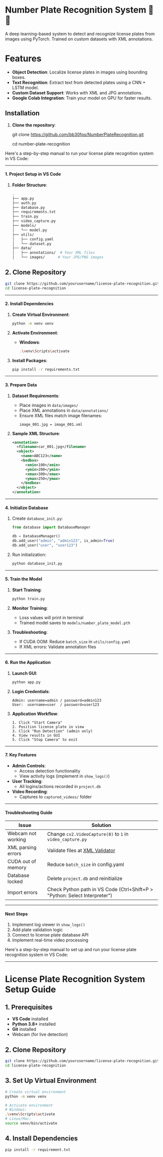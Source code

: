 # Number Plate Recognition System 🚗📄

A deep learning-based system to detect and recognize license plates from images using PyTorch. Trained on custom datasets with XML annotations.

# Features
- **Object Detection**: Localize license plates in images using bounding boxes.
- **Text Recognition**: Extract text from detected plates using a CNN + LSTM model.
- **Custom Dataset Support**: Works with XML and JPG annotations.
- **Google Colab Integration**: Train your model on GPU for faster results.

## Installation
1. **Clone the repository**:
   
   git clone https://github.com/bb30fps/NumberPlateRecognition.git
   
   cd number-plate-recognition


Here's a step-by-step manual to run your license plate recognition system in VS Code:

---

#### **1. Project Setup in VS Code**
1. **Folder Structure**:
   ```bash
   .
   ├── app.py
   ├── auth.py
   ├── database.py
   ├── requirements.txt
   ├── train.py
   ├── video_capture.py
   ├── models/
   │   └── model.py
   ├── utils/
   │   ├── config.yaml
   │   └── dataset.py
   ├── data/
   │   ├── annotations/  # Your XML files
   │   └── images/      # Your JPG/PNG images
   ```

## 2. Clone Repository
```bash
git clone https://github.com/yourusername/license-plate-recognition.git
cd license-plate-recognition
```

---

#### **2. Install Dependencies**
1. **Create Virtual Environment**:
   ```bash
   python -m venv venv
   ```

2. **Activate Environment**:
   - **Windows**:
     ```bash
     .\venv\Scripts\activate
     ```


3. **Install Packages**:
   ```bash
   pip install -r requirements.txt
   ```

---

#### **3. Prepare Data**
1. **Dataset Requirements**:
   - Place images in `data/images/`
   - Place XML annotations in `data/annotations/`
   - Ensure XML files match image filenames:
     ```
     image_001.jpg ↔ image_001.xml
     ```

2. **Sample XML Structure**:
   ```xml
   <annotation>
     <filename>car_001.jpg</filename>
     <object>
       <name>ABC123</name>
       <bndbox>
         <xmin>100</xmin>
         <ymin>200</ymin>
         <xmax>300</xmax>
         <ymax>250</ymax>
       </bndbox>
     </object>
   </annotation>
   ```

---

#### **4. Initialize Database**
1. Create `database_init.py`:
   ```python
   from database import DatabaseManager

   db = DatabaseManager()
   db.add_user("admin", "admin123", is_admin=True)
   db.add_user("user", "user123")
   ```

2. Run initialization:
   ```bash
   python database_init.py
   ```

---

#### **5. Train the Model**
1. **Start Training**:
   ```bash
   python train.py
   ```

2. **Monitor Training**:
   - Loss values will print in terminal
   - Trained model saves to `models/number_plate_model.pth`

3. **Troubleshooting**:
   - If CUDA OOM: Reduce `batch_size` in `utils/config.yaml`
   - If XML errors: Validate annotation files

---

#### **6. Run the Application**
1. **Launch GUI**:
   ```bash
   python app.py
   ```

2. **Login Credentials**:
   ```
   Admin: username=admin / password=admin123
   User:  username=user  / password=user123
   ```

3. **Application Workflow**:
   ```
   1. Click "Start Camera"
   2. Position license plate in view
   3. Click "Run Detection" (admin only)
   4. View results in GUI
   5. Click "Stop Camera" to exit
   ```

---

#### **7. Key Features**
- **Admin Controls**:
  - Access detection functionality
  - View activity logs (implement in `show_logs()`)
- **User Tracking**:
  - All logins/actions recorded in `project.db`
- **Video Recording**:
  - Captures to `captured_videos/` folder

---

#### **Troubleshooting Guide**
| Issue | Solution |
|-------|----------|
| Webcam not working | Change `cv2.VideoCapture(0)` to `1` in `video_capture.py` |
| XML parsing errors | Validate files at [XML Validator](https://www.xmlvalidation.com/) |
| CUDA out of memory | Reduce `batch_size` in config.yaml |
| Database locked | Delete `project.db` and reinitialize |
| Import errors | Check Python path in VS Code (Ctrl+Shift+P > "Python: Select Interpreter") |

---

#### **Next Steps**
1. Implement log viewer in `show_logs()`
2. Add plate validation logic
3. Connect to license plate database API
4. Implement real-time video processing



Here's a step-by-step manual to set up and run your license plate recognition system in VS Code:

---

# **License Plate Recognition System Setup Guide**

## 1. Prerequisites
- **VS Code** installed
- **Python 3.8+** installed
- **Git** installed
- Webcam (for live detection)

## 2. Clone Repository
```bash
git clone https://github.com/yourusername/license-plate-recognition.git
cd license-plate-recognition
```

## 3. Set Up Virtual Environment
```bash
# Create virtual environment
python -m venv venv

# Activate environment
# Windows:
.\venv\Scripts\activate
# Linux/Mac:
source venv/bin/activate
```

## 4. Install Dependencies
```bash
pip install -r requirement.txt
```

